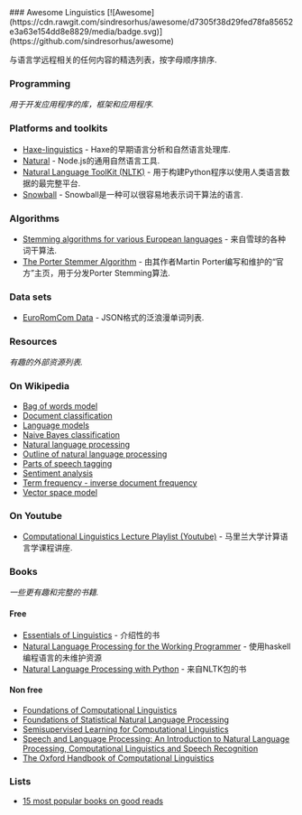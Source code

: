 <div class="github-widget" data-repo="theimpossibleastronaut/awesome-linguistics"></div>
### Awesome Linguistics
[![Awesome](https://cdn.rawgit.com/sindresorhus/awesome/d7305f38d29fed78fa85652e3a63e154dd8e8829/media/badge.svg)](https://github.com/sindresorhus/awesome)

与语言学远程相关的任何内容的精选列表，按字母顺序排序.


### Programming
*用于开发应用程序的库，框架和应用程序.*

### Platforms and toolkits
* [Haxe-linguistics](https://github.com/sexybiggetje/haxe-linguistics) -  Haxe的早期语言分析和自然语言处理库.
* [Natural](https://github.com/NaturalNode/natural) -  Node.js的通用自然语言工具.
* [Natural Language ToolKit (NLTK)](http://www.nltk.org/) - 用于构建Python程序以使用人类语言数据的最完整平台.
* [Snowball](http://snowball.tartarus.org/) -  Snowball是一种可以很容易地表示词干算法的语言.

### Algorithms
* [Stemming algorithms for various European languages](http://snowball.tartarus.org/texts/stemmersoverview.html) - 来自雪球的各种词干算法.
* [The Porter Stemmer Algorithm](http://tartarus.org/martin/PorterStemmer/) - 由其作者Martin Porter编写和维护的“官方”主页，用于分发Porter Stemming算法.

### Data sets
* [EuroRomCom Data](https://github.com/kirkins/euroromcom) -  JSON格式的泛浪漫单词列表.

### Resources
*有趣的外部资源列表.*

### On Wikipedia
* [Bag of words model](http://en.wikipedia.org/wiki/Bag-of-words_model)
* [Document classification](http://en.wikipedia.org/wiki/Document_classification)
* [Language models](http://en.wikipedia.org/wiki/Language_model)
* [Naive Bayes classification](http://en.wikipedia.org/wiki/Naive_Bayes_classifier)
* [Natural language processing](http://en.wikipedia.org/wiki/Natural_language_processing)
* [Outline of natural language processing](http://en.wikipedia.org/wiki/Outline_of_natural_language_processing)
* [Parts of speech tagging](http://en.wikipedia.org/wiki/Part-of-speech_tagging)
* [Sentiment analysis](http://en.wikipedia.org/wiki/Sentiment_analysis)
* [Term frequency - inverse document frequency](http://en.wikipedia.org/wiki/Tf%E2%80%93idf)
* [Vector space model](http://en.wikipedia.org/wiki/Vector_space_model)

### On Youtube
* [Computational Linguistics Lecture Playlist (Youtube)](https://www.youtube.com/playlist?list=PLegWUnz91WfuPebLI97-WueAP90JO-15i) - 马里兰大学计算语言学课程讲座.

### Books
*一些更有趣和完整的书籍.*

#### Free
* [Essentials of Linguistics](https://essentialsoflinguistics.pressbooks.com/) - 介绍性的书
* [Natural Language Processing for the Working Programmer](https://github.com/nlpwp) - 使用haskell编程语言的未维护资源
* [Natural Language Processing with Python](http://www.nltk.org/book/) - 来自NLTK包的书

#### Non free
* [Foundations of Computational Linguistics](http://books.google.com/books?id=o9iGAgAAQBAJ&dq=Foundations+of+Computational+Linguistics&hl=nl&source=gbs_navlinks_s)
* [Foundations of Statistical Natural Language Processing](https://books.google.nl/books?id=YiFDxbEX3SUC)
* [Semisupervised Learning for Computational Linguistics](http://books.google.com/books/about/Semisupervised_Learning_for_Computationa.html?id=VCd67cGB_rAC&redir_esc=y)
* [Speech and Language Processing: An Introduction to Natural Language Processing, Computational Linguistics and Speech Recognition](https://books.google.nl/books?id=fZmj5UNK8AQC)
* [The Oxford Handbook of Computational Linguistics](http://www.oxfordhandbooks.com/view/10.1093/oxfordhb/9780199276349.001.0001/oxfordhb-9780199276349)

### Lists
* [15 most popular books on good reads](http://www.goodreads.com/shelf/show/natural-language-processing)
